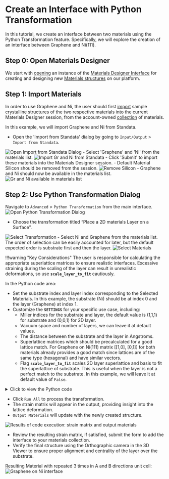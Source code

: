 # Create an Interface with Python Transformation

In this tutorial, we create an interface between two materials using the Python Transformation feature. Specifically, we will explore the creation of an interface between Graphene and Ni(111).

## Step 0: Open Materials Designer

We start with [opening](../../entities-general/actions/create.md) an instance of the [Materials Designer Interface](../../materials-designer/overview.md) for creating and designing new [Materials structures](../../materials/overview.md) on our platform.

## Step 1: Import Materials

In order to use Graphene and Ni, the user should first [import](../../materials-designer/header-menu/input-output/import.md) sample crystalline structures of the two respective materials into the current Materials Designer session, from the account-owned [collection](../../accounts/collections.md) of materials.

In this example, we will import Graphene and Ni from Standata.

- Open the 'Import from Standata' dialog by going to `Input/Output` > `Import from Standata`.
<img src="/images/tutorials/interface_with_python/open_standata.png" alt="Open Import from Standata Dialog"/>
- Select 'Graphene' and 'Ni' from the materials list.
<img src="/images/tutorials/interface_with_python/import_from_standata.png" alt="Import Gr and Ni from Standata"/>
- Click 'Submit' to import these materials into the Materials Designer session.
- Default Material Silicon should be removed from the session.
<img src="/images/tutorials/interface_with_python/remove_silicon.png" alt="Remove Silicon"/>
- Graphene and Ni should now be available in the materials list.
<img src="/images/tutorials/interface_with_python/graphene_and_ni_imported.png" alt="Gr and Ni available in materials list"/>

## Step 2: Use Python Transformation Dialog

Navigate to `Advanced` > `Python Transformation` from the main interface.
<img src="/images/tutorials/interface_with_python/open_python_transformation.png" alt="Open Python Transformation Dialog"/>

- Choose the transformation titled “Place a 2D materials Layer on a Surface”.
<img src="/images/tutorials/interface_with_python/select_transformation.png" alt="Select Transformation"/>
- Select Ni and Graphene from the materials list. The order of selection can be easily accounted for later, but the default expected order is substrate first and then the layer.
<img src="/images/tutorials/interface_with_python/select_materials.png" alt="Select Materials"/>

!!!warning "Key Considerations"
    The user is responsible for calculating the appropriate superlattice matrices to ensure realistic interfaces.
    Excessive straining during the scaling of the layer can result in unrealistic deformations, so use **`scale_layer_to_fit`** cautiously.

In the Python code area:

- Set the substrate index and layer index corresponding to the Selected Materials. In this example, the substrate (Ni) should be at index 0 and the layer (Graphene) at index 1.
- Customize the **`SETTINGS`** for your specific use case, including:
    - Miller indices for the substrate and layer, the default value is (1,1,1) for substrate and (0,0,1) for 2D layer.
    - Vacuum space and number of layers, we can leave it at default values.
    - The distance between the substrate and the layer in Angstroms.
    - Superlattice matrices which should be precalculated for a good lattice match. For Graphene on Ni(111) matrix [[1,0], [0,1]] for both materials already provides a good match since lattices are of the same type (hexagonal) and have similar vectors.
    - Flag **`scale_layer_to_fit`** scales 2D layer superlattice and basis to fit the superlattice of substrate. This is useful when the layer is not a perfect match to the substrate. In this example, we will leave it at default value of `False`. 

<details>
<summary>Click to view the Python code</summary>

```python
# Indices identify the substrate and layer from the list of input materials under `materials_in` in globals().
SUBSTRATE_INDEX = 0
LAYER_INDEX = 1

SETTINGS = {
    "substrate_surface": {
        # Set Miller indices as a tuple for the resulting substrate surface.
        "miller_indices": (1, 1, 1),
        # The vacuum space (in Ångströms) added to the surface in the direction perpendicular to the surface.
        "vacuum": 5,
        # The number of atomic layers in the resulting substrate.
        "number_of_layers": 3,
        # The transformation matrix for the surface. Format is: [[v1x, v1y], [v2x, v2y]].
        # fmt: off
        "superlattice_matrix": [
            [1, 0],
            [0, 1]
        ],
        # fmt: on
    },
    "layer_surface": {
        # Set Miller indices as a tuple for the resulting layer surface: (0,0,1) for 2D material
        "miller_indices": (0, 0, 1),
        # The vacuum space (in Ångströms) added to the surface in the direction perpendicular to the surface.
        "vacuum": 5,
        # The number of atomic layers in the resulting substrate: 1 for 2D material
        "number_of_layers": 1,
        # The transformation matrix for the surface. Format is: [[v1x, v1y], [v2x, v2y]].
        # fmt: off
        "superlattice_matrix": [
            [1, 0],
            [0, 1]
        ],
        # fmt: on
    },
    "interface": {
        "distance": 3.0,
    },
    # If True the layer cell and basis vectors will be scaled to fit the substrate cell.
    # Mind the strain that is introduced by this operation.
    "scale_layer_to_fit": False,
}
```
</details>

- Click `Run All` to process the transformation.
- The strain matrix will appear in the output, providing insight into the lattice deformation.
- `Output Materials` will update with the newly created structure.
<img src="/images/tutorials/interface_with_python/after_run.png" alt="Results of code execution: strain matrix and output materials"/>

- Review the resulting strain matrix, if satisfied, submit the form to add the interface to your materials collection.
- Verify the final structure using the Orthographic camera in the 3D Viewer to ensure proper alignment and centrality of the layer over the substrate.

Resulting Material with repeated 3 times in A and B directions unit cell:
<img src="/images/tutorials/interface_with_python/resulting_material.png" alt="Graphene on Ni interface"/>
